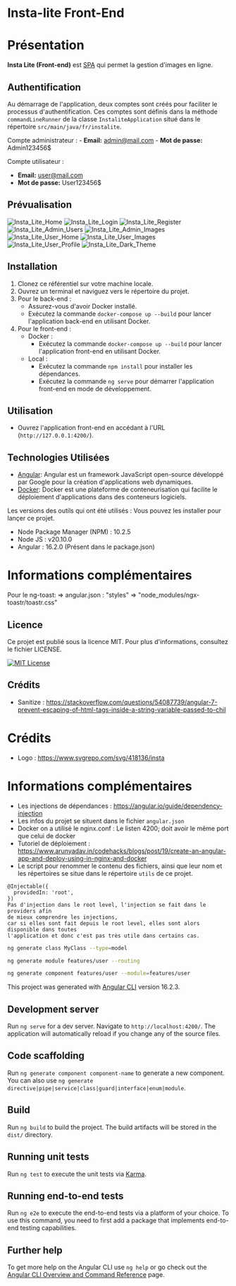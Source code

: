 # Insta-lite Front-End

# Présentation

**Insta Lite (Front-end)** est [SPA](https://en.wikipedia.org/wiki/Single-page_application) qui permet la gestion d'images en ligne.

## Authentification

Au démarrage de l'application, deux comptes sont créés pour faciliter le processus d'authentification.
Ces comptes sont définis dans la méthode `commandLineRunner` de la classe `InstaliteApplication` situé dans le répertoire 
`src/main/java/fr/instalite`.

Compte administrateur :
	- **Email:** admin@mail.com
	- **Mot de passe:** Admin123456$

Compte utilisateur :
- **Email:** user@mail.com
- **Mot de passe:** User123456$

## Prévualisation 

![Insta_Lite_Home](./screenshots/Insta_Lite_Home.png)
![Insta_Lite_Login](./screenshots/Insta_Lite_Login.png)
![Insta_Lite_Register](./screenshots/Insta_Lite_Register.png)
![Insta_Lite_Admin_Users](./screenshots/Insta_Lite_Admin_Users.png)
![Insta_Lite_Admin_Images](./screenshots/Insta_Lite_Admin_Images.png)
![Insta_Lite_User_Home](./screenshots/Insta_Lite_User_Home.png)
![Insta_Lite_User_Images](./screenshots/Insta_Lite_User_Images.png)
![Insta_Lite_User_Profile](./screenshots/Insta_Lite_User_Profile.png)
![Insta_Lite_Dark_Theme](./screenshots/Insta_Lite_Dark_Theme.png)

## Installation

1. Clonez ce référentiel sur votre machine locale.
2. Ouvrez un terminal et naviguez vers le répertoire du projet.
3. Pour le back-end :
   - Assurez-vous d'avoir Docker installé.
   - Exécutez la commande `docker-compose up --build` pour lancer l'application back-end en utilisant Docker.
4. Pour le front-end :
   - Docker : 
      - Exécutez la commande `docker-compose up --build` pour lancer l'application front-end en utilisant Docker.
   - Local :
      - Exécutez la commande `npm install` pour installer les dépendances.
      - Exécutez la commande `ng serve` pour démarrer l'application front-end en mode de développement.

## Utilisation

- Ouvrez l'application front-end en accédant à l'URL (`http://127.0.0.1:4200/`).

## Technologies Utilisées

- [Angular](https://angular.io/): Angular est un framework JavaScript open-source développé par Google pour la création d'applications web dynamiques.
- [Docker](https://www.docker.com/): Docker est une plateforme de conteneurisation qui facilite le déploiement d'applications dans des conteneurs logiciels.

Les versions des outils qui ont été utilisés :
Vous pouvez les installer pour lançer ce projet.

- Node Package Manager (NPM) : 10.2.5
- Node JS : v20.10.0
- Angular : 16.2.0 (Présent dans le package.json)

# Informations complémentaires

Pour le ng-toast:
=> angular.json : "styles" => "node_modules/ngx-toastr/toastr.css"

## Licence

Ce projet est publié sous la licence MIT. Pour plus d'informations, consultez le fichier LICENSE.

[![MIT License](https://img.shields.io/badge/License-MIT-green.svg)](https://choosealicense.com/licenses/mit/)

## Crédits

- Sanitize : https://stackoverflow.com/questions/54087739/angular-7-prevent-escaping-of-html-tags-inside-a-string-variable-passed-to-chil

# Crédits

- Logo : https://www.svgrepo.com/svg/418136/insta

# Informations complémentaires

- Les injections de dépendances : https://angular.io/guide/dependency-injection
- Les infos du projet se situent dans le fichier ```angular.json```
- Docker on a utilisé le nginx.conf : Le listen 4200; doit avoir le même port que celui de docker
- Tutoriel de déploiement : https://www.arunyadav.in/codehacks/blogs/post/19/create-an-angular-app-and-deploy-using-in-nginx-and-docker
- Le script pour renommer le contenu des fichiers, ainsi que leur nom et les répertoires se situe dans le répertoire ```utils``` de ce projet.

```
@Injectable({
  providedIn: 'root',
})
Pas d'injection dans le root level, l'injection se fait dans le providers afin 
de mieux comprendre les injections,
car si elles sont fait depuis le root level, elles sont alors disponible dans toutes
l'application et donc c'est pas très utile dans certains cas.
```

```bash
ng generate class MyClass --type=model
```
```bash
ng generate module features/user --routing
```
```bash
ng generate component features/user --module=features/user
```

This project was generated with [Angular CLI](https://github.com/angular/angular-cli) version 16.2.3.

## Development server

Run `ng serve` for a dev server. Navigate to `http://localhost:4200/`. The application will automatically reload if you change any of the source files.

## Code scaffolding

Run `ng generate component component-name` to generate a new component. You can also use `ng generate directive|pipe|service|class|guard|interface|enum|module`.

## Build

Run `ng build` to build the project. The build artifacts will be stored in the `dist/` directory.

## Running unit tests

Run `ng test` to execute the unit tests via [Karma](https://karma-runner.github.io).

## Running end-to-end tests

Run `ng e2e` to execute the end-to-end tests via a platform of your choice. To use this command, you need to first add a package that implements end-to-end testing capabilities.

## Further help

To get more help on the Angular CLI use `ng help` or go check out the [Angular CLI Overview and Command Reference](https://angular.io/cli) page.
